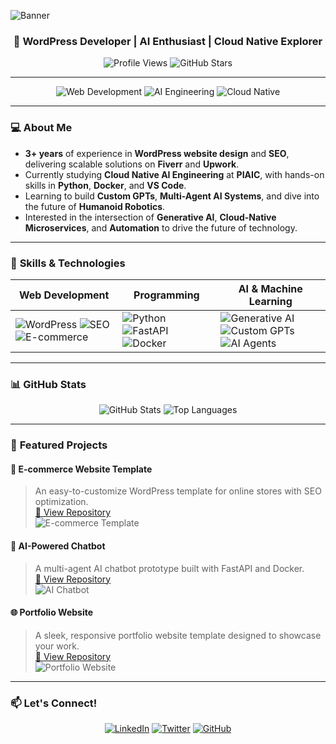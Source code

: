 <!-- Add a cover image at the top -->
![Banner](https://via.placeholder.com/1200x300?text=Welcome+to+My+GitHub+Profile)

<div align="center">

### 🌟 **WordPress Developer | AI Enthusiast | Cloud Native Explorer**

![Profile Views](https://komarev.com/ghpvc/?username=YourUsername&color=brightgreen)
![GitHub Stars](https://img.shields.io/github/stars/YourUsername?label=Profile%20Stars&style=social)

</div>

---

<div align="center">

![Web Development](https://via.placeholder.com/150x150?text=Web+Dev) ![AI Engineering](https://via.placeholder.com/150x150?text=AI+Engineering) ![Cloud Native](https://via.placeholder.com/150x150?text=Cloud+Native)

</div>

---

### 💻 **About Me**

- **3+ years** of experience in **WordPress website design** and **SEO**, delivering scalable solutions on **Fiverr** and **Upwork**.
- Currently studying **Cloud Native AI Engineering** at **PIAIC**, with hands-on skills in **Python**, **Docker**, and **VS Code**.
- Learning to build **Custom GPTs**, **Multi-Agent AI Systems**, and dive into the future of **Humanoid Robotics**.
- Interested in the intersection of **Generative AI**, **Cloud-Native Microservices**, and **Automation** to drive the future of technology.

---

### 🔧 **Skills & Technologies**  
<div align="center">

| **Web Development** | **Programming** | **AI & Machine Learning** |
|---------------------|-----------------|---------------------------|
| ![WordPress](https://via.placeholder.com/100x50?text=WordPress) ![SEO](https://via.placeholder.com/100x50?text=SEO) ![E-commerce](https://via.placeholder.com/100x50?text=E-commerce) | ![Python](https://via.placeholder.com/100x50?text=Python) ![FastAPI](https://via.placeholder.com/100x50?text=FastAPI) ![Docker](https://via.placeholder.com/100x50?text=Docker) | ![Generative AI](https://via.placeholder.com/100x50?text=Generative+AI) ![Custom GPTs](https://via.placeholder.com/100x50?text=Custom+GPTs) ![AI Agents](https://via.placeholder.com/100x50?text=AI+Agents) |

</div>

---

### 📊 **GitHub Stats**
<div align="center">

![GitHub Stats](https://github-readme-stats.vercel.app/api?username=YourUsername&show_icons=true&theme=radical)
![Top Languages](https://github-readme-stats.vercel.app/api/top-langs/?username=YourUsername&layout=compact&theme=radical)

</div>

---

### 📂 **Featured Projects**

#### 🛒 **E-commerce Website Template**
> An easy-to-customize WordPress template for online stores with SEO optimization.  
[🔗 View Repository](https://github.com/YourUsername/Ecommerce-Template)  
![E-commerce Template](https://via.placeholder.com/600x200?text=E-commerce+Website)

#### 🤖 **AI-Powered Chatbot**
> A multi-agent AI chatbot prototype built with FastAPI and Docker.  
[🔗 View Repository](https://github.com/YourUsername/AI-Chatbot)  
![AI Chatbot](https://via.placeholder.com/600x200?text=AI+Chatbot)

#### 🌐 **Portfolio Website**
> A sleek, responsive portfolio website template designed to showcase your work.  
[🔗 View Repository](https://github.com/YourUsername/Portfolio-Website)  
![Portfolio Website](https://via.placeholder.com/600x200?text=Portfolio+Website)

---

### 📫 **Let's Connect!**
<div align="center">

[![LinkedIn](https://img.shields.io/badge/LinkedIn-Connect-blue?style=for-the-badge&logo=linkedin)](https://www.linkedin.com/in/YourUsername) 
[![Twitter](https://img.shields.io/badge/Twitter-Follow-blue?style=for-the-badge&logo=twitter)](https://twitter.com/YourUsername) 
[![GitHub](https://img.shields.io/badge/GitHub-Follow-black?style=for-the-badge&logo=github)](https://github.com/YourUsername)

</div>

